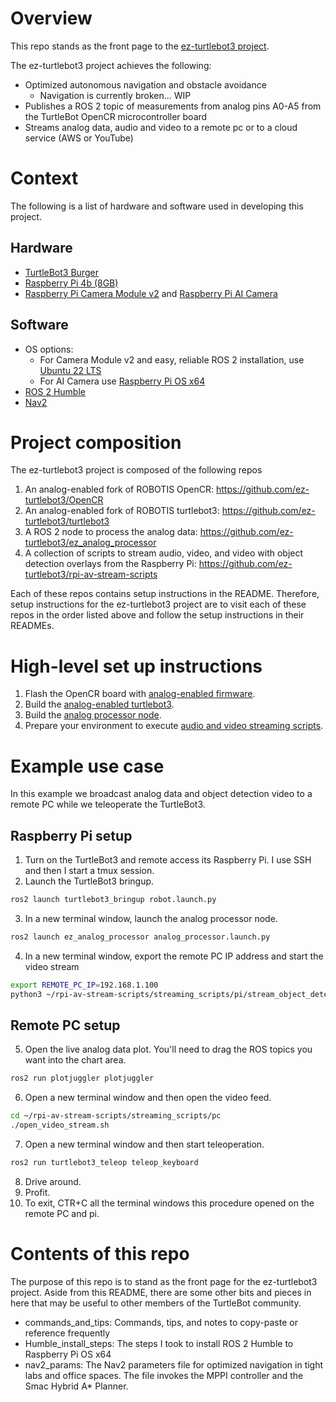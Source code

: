 # Overview
This repo stands as the front page to the [ez-turtlebot3 project](https://github.com/ez-turtlebot3).

The ez-turtlebot3 project achieves the following:
* Optimized autonomous navigation and obstacle avoidance
  * Navigation is currently broken... WIP
* Publishes a ROS 2 topic of measurements from analog pins A0-A5 from the TurtleBot OpenCR microcontroller board
* Streams analog data, audio and video to a remote pc or to a cloud service (AWS or YouTube)

# Context
The following is a list of hardware and software used in developing this project.
## Hardware
* [TurtleBot3 Burger](https://emanual.robotis.com/docs/en/platform/turtlebot3/overview/#overview)
* [Raspberry Pi 4b (8GB)](https://www.raspberrypi.com/products/raspberry-pi-4-model-b/specifications/)
* [Raspberry Pi Camera Module v2](https://www.raspberrypi.com/products/camera-module-v2/) and [Raspberry Pi AI Camera](https://www.raspberrypi.com/products/ai-camera/)
## Software
* OS options:
  * For Camera Module v2 and easy, reliable ROS 2 installation, use [Ubuntu 22 LTS](https://releases.ubuntu.com/jammy/)
  * For AI Camera use [Raspberry Pi OS x64](https://www.raspberrypi.com/software/)
* [ROS 2 Humble](https://docs.ros.org/en/humble/index.html)
* [Nav2](https://docs.nav2.org/index.html)

# Project composition
The ez-turtlebot3 project is composed of the following repos
1. An analog-enabled fork of ROBOTIS OpenCR: https://github.com/ez-turtlebot3/OpenCR
2. An analog-enabled fork of ROBOTIS turtlebot3: https://github.com/ez-turtlebot3/turtlebot3
3. A ROS 2 node to process the analog data: https://github.com/ez-turtlebot3/ez_analog_processor
4. A collection of scripts to stream audio, video, and video with object detection overlays from the Raspberry Pi: https://github.com/ez-turtlebot3/rpi-av-stream-scripts

Each of these repos contains setup instructions in the README. Therefore, setup instructions for the ez-turtlebot3 project are to visit each of these repos in the order listed above and follow the setup instructions in their READMEs.

# High-level set up instructions
1. Flash the OpenCR board with [analog-enabled firmware](https://github.com/ez-turtlebot3/OpenCR).
2. Build the [analog-enabled turtlebot3](https://github.com/ez-turtlebot3/turtlebot3).
3. Build the [analog processor node](https://github.com/ez-turtlebot3/ez_analog_processor).
4. Prepare your environment to execute [audio and video streaming scripts](https://github.com/ez-turtlebot3/rpi-av-stream-scripts).

# Example use case
In this example we broadcast analog data and object detection video to a remote PC while we teleoperate the TurtleBot3.
## Raspberry Pi setup
1. Turn on the TurtleBot3 and remote access its Raspberry Pi. I use SSH and then I start a tmux session.
2. Launch the TurtleBot3 bringup.
```bash
ros2 launch turtlebot3_bringup robot.launch.py
```
3. In a new terminal window, launch the analog processor node.
```bash
ros2 launch ez_analog_processor analog_processor.launch.py
```
4. In a new terminal window, export the remote PC IP address and start the video stream
```bash
export REMOTE_PC_IP=192.168.1.100
python3 ~/rpi-av-stream-scripts/streaming_scripts/pi/stream_object_detection_video_to_pc.py 
```
## Remote PC setup
5. Open the live analog data plot. You'll need to drag the ROS topics you want into the chart area.
```bash
ros2 run plotjuggler plotjuggler
```
6. Open a new terminal window and then open the video feed.
```bash
cd ~/rpi-av-stream-scripts/streaming_scripts/pc
./open_video_stream.sh
```
7. Open a new terminal window and then start teleoperation.
```bash
ros2 run turtlebot3_teleop teleop_keyboard
```
8. Drive around.
9. Profit.
10. To exit, CTR+C all the terminal windows this procedure opened on the remote PC and pi.

# Contents of this repo
The purpose of this repo is to stand as the front page for the ez-turtlebot3 project. Aside from this README, there are some other bits and pieces in here that may be useful to other members of the TurtleBot community.
* commands_and_tips: Commands, tips, and notes to copy-paste or reference frequently
* Humble_install_steps: The steps I took to install ROS 2 Humble to Raspberry Pi OS x64
* nav2_params: The Nav2 parameters file for optimized navigation in tight labs and office spaces. The file invokes the MPPI controller and the Smac Hybrid A* Planner.